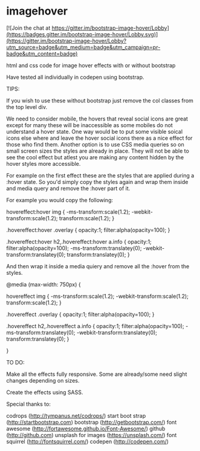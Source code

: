 # imagehover

[![Join the chat at https://gitter.im/bootstrap-image-hover/Lobby](https://badges.gitter.im/bootstrap-image-hover/Lobby.svg)](https://gitter.im/bootstrap-image-hover/Lobby?utm_source=badge&utm_medium=badge&utm_campaign=pr-badge&utm_content=badge)

html and css code for image hover effects with or without bootstrap

Have tested all individually in codepen using bootstrap.

TIPS:

If you wish to use these without bootstrap just remove the col classes from the top level div.

We need to consider mobile, the hovers that reveal social icons are great except for many these will be inaccessible as some mobiles do not understand a hover state. One way would be to put some visible soical icons else where and leave the hover social icons there as a nice effect for those who find them. Another option is to use CSS media queries so on small screen sizes the styles are already in place. They will not be able to see the cool effect but atlest you are making any content hidden by the hover styles more accessible.

For example on the first effect these are the styles that are applied during a :hover state. So you'd simply copy the styles again and wrap them inside and media query and remove the :hover part of it.

For example you would copy the following:

hovereffect:hover img {
-ms-transform:scale(1.2);
-webkit-transform:scale(1.2);
transform:scale(1.2);
}

.hovereffect:hover .overlay {
opacity:1;
filter:alpha(opacity=100);
}

.hovereffect:hover h2,.hovereffect:hover a.info {
opacity:1;
filter:alpha(opacity=100);
-ms-transform:translatey(0);
-webkit-transform:translatey(0);
transform:translatey(0);
}


And then wrap it inside a media quiery and remove all the :hover from the styles.

@media (max-width: 750px) {

 hovereffect img {
 -ms-transform:scale(1.2);
 -webkit-transform:scale(1.2);
 transform:scale(1.2);
 }

 .hovereffect .overlay {
 opacity:1;
 filter:alpha(opacity=100);
 }

 .hovereffect h2,.hovereffect a.info {
 opacity:1;
 filter:alpha(opacity=100);
 -ms-transform:translatey(0);
 -webkit-transform:translatey(0);
 transform:translatey(0);
 }

}


TO DO:

Make all the effects fully responsive. Some are already/some need slight changes depending on sizes.

Create the effects using SASS.



Special thanks to:
 
codrops (http://tympanus.net/codrops/)
start boot strap (http://startbootstrap.com)
bootstrap (http://getbootstrap.com/)
font awesome (http://fortawesome.github.io/Font-Awesome/)
github (http://github.com)
unsplash for images (https://unsplash.com/)
font squirrel (http://fontsquirrel.com/)
codepen (http://codepen.com/)
